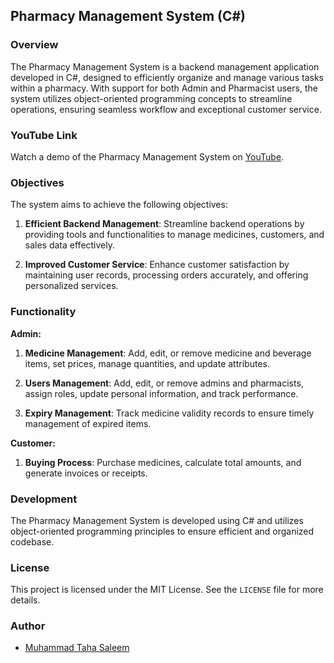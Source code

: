
## Pharmacy Management System (C#)

### Overview

The Pharmacy Management System is a backend management application developed in C#, designed to efficiently organize and manage various tasks within a pharmacy. With support for both Admin and Pharmacist users, the system utilizes object-oriented programming concepts to streamline operations, ensuring seamless workflow and exceptional customer service.

### YouTube Link

Watch a demo of the Pharmacy Management System on [YouTube](https://youtu.be/Hq-GOm0SpZ0).

### Objectives

The system aims to achieve the following objectives:

1. **Efficient Backend Management**: Streamline backend operations by providing tools and functionalities to manage medicines, customers, and sales data effectively.
  
2. **Improved Customer Service**: Enhance customer satisfaction by maintaining user records, processing orders accurately, and offering personalized services.

### Functionality

**Admin:**

1. **Medicine Management**: Add, edit, or remove medicine and beverage items, set prices, manage quantities, and update attributes.
   
2. **Users Management**: Add, edit, or remove admins and pharmacists, assign roles, update personal information, and track performance.
   
3. **Expiry Management**: Track medicine validity records to ensure timely management of expired items.

**Customer:**

1. **Buying Process**: Purchase medicines, calculate total amounts, and generate invoices or receipts.

### Development

The Pharmacy Management System is developed using C# and utilizes object-oriented programming principles to ensure efficient and organized codebase.

### License

This project is licensed under the MIT License. See the `LICENSE` file for more details.

### Author

- [Muhammad Taha Saleem](https://github.com/twonum)
